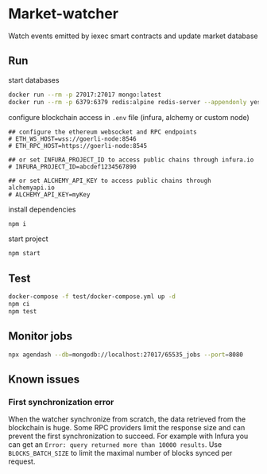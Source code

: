 # Market-watcher

Watch events emitted by iexec smart contracts and update market database

## Run

start databases

```sh
docker run --rm -p 27017:27017 mongo:latest
docker run --rm -p 6379:6379 redis:alpine redis-server --appendonly yes
```

configure blockchain access in `.env` file (infura, alchemy or custom node)

```text
## configure the ethereum websocket and RPC endpoints
# ETH_WS_HOST=wss://goerli-node:8546
# ETH_RPC_HOST=https://goerli-node:8545

## or set INFURA_PROJECT_ID to access public chains through infura.io
# INFURA_PROJECT_ID=abcdef1234567890

## or set ALCHEMY_API_KEY to access public chains through alchemyapi.io
# ALCHEMY_API_KEY=myKey
```

install dependencies

```sh
npm i
```

start project

```sh
npm start
```

## Test

```sh
docker-compose -f test/docker-compose.yml up -d
npm ci
npm test
```

## Monitor jobs

```sh
npx agendash --db=mongodb://localhost:27017/65535_jobs --port=8080
```

## Known issues

### First synchronization error

When the watcher synchronize from scratch, the data retrieved from the blockchain is huge. Some RPC providers limit the response size and can prevent the first synchronization to succeed.
For example with Infura you can get an `Error: query returned more than 10000 results`.
Use `BLOCKS_BATCH_SIZE` to limit the maximal number of blocks synced per request.
